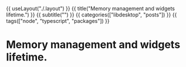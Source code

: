 {{ useLayout("./.layout") }}
{{ title("Memory management and widgets lifetime.") }}
{{ subtitle("") }}
{{ categories(["libdesktop", "posts"]) }}
{{ tags(["node", "typescript", "packages"]) }}


# Memory management and widgets lifetime.


